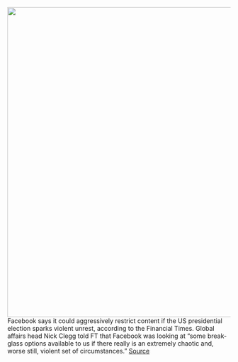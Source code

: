 <img src='https://cdn.vox-cdn.com/thumbor/r9ExuutJAcbOeB_KerU6jttucoo=/0x0:2040x1360/1200x800/filters:focal(857x517:1183x843)/cdn.vox-cdn.com/uploads/chorus_image/image/67449112/acastro_200503_4006_politicalInfluencers_0001.0.jpg' width='700px' /><br/>
Facebook says it could aggressively restrict content if the US presidential election sparks violent unrest, according to the Financial Times. Global affairs head Nick Clegg told FT that Facebook was looking at “some break-glass options available to us if there really is an extremely chaotic and, worse still, violent set of circumstances.”
<a href='https://www.theverge.com/2020/9/22/21450738/facebook-nick-clegg-election-content-restriction-violence-chaos'> Source <a/>